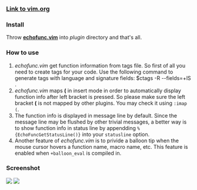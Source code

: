 ### [Link to vim.org](http://www.vim.org/scripts/script.php?script_id=1735)

### Install
Throw **[echofunc.vim](https://github.com/mbbill/echofunc/blob/master/plugin/echofunc.vim)** into *plugin* directory and that's all.

### How to use
1. *echofunc.vim* get function information from tags file. So first of all you need to create tags for your code.
Use the following command to generate tags with language and signature fields:
$ctags -R --fields=+lS .
1. *echofunc.vim* maps **(** in insert mode in order to automatically display function info after left bracket is pressed. So please make sure the left bracket **(** is not mapped by other plugins. You may check it using `:imap (`.
1. The function info is displayed in message line by default. Since the message line may be flushed by other trivial messages, a better way is to show function info in status line by appendding `%{EchoFuncGetStatusLine()}` into your `statusline` option. 
1. Another feature of *echofunc.vim* is to privide a balloon tip when the mouse cursor hovers a function name, macro name, etc. This feature is enabled when `+balloon_eval` is compiled in.

### Screenshot
![](https://sites.google.com/site/mbbill/echofunc_demo1.png)
![](https://sites.google.com/site/mbbill/echofunc_demo1.png)

